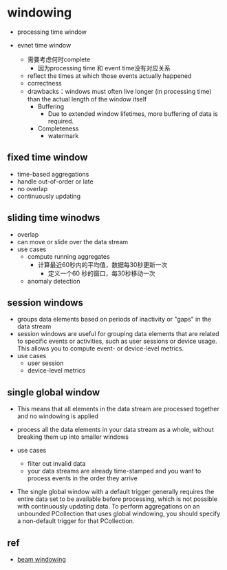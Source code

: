 # windowing

+ processing time window

+ evnet time window
    + 需要考虑何时complete
        + 因为processing time 和 event time没有对应关系
    + reflect the times at which those events actually happened
    + correctness
    + drawbacks：windows must often live longer (in processing time) than the actual length of the window itself
        + Buffering
            + Due to extended window lifetimes, more buffering of data is required.
        + Completeness
            + watermark

## fixed time window
+ time-based aggregations
+ handle out-of-order or late
+ no overlap
+ continuously updating

## sliding time winodws
+ overlap
+ can move or slide over the data stream 
+ use cases
    + compute running aggregates
        + 计算最近60秒内的平均值，数据每30秒更新一次
            + 定义一个60 秒的窗口，每30秒移动一次
    + anomaly detection 

## session windows
+ groups data elements based on periods of inactivity or "gaps" in the data stream
+  session windows are useful for grouping data elements that are related to specific events or activities, such as user sessions or device usage. This allows you to compute event- or device-level metrics.
+ use cases
    + user session
    + device-level metrics

## single global window
+  This means that all elements in the data stream are processed together and no windowing is applied

+ process all the data elements in your data stream as a whole, without breaking them up into smaller windows

+ use cases
    + filter out invalid data
    +  your data streams are already time-stamped and you want to process events in the order they arrive

+ The single global window with a default trigger generally requires the entire data set to be available before processing, which is not possible with continuously updating data. To perform aggregations on an unbounded PCollection that uses global windowing, you should specify a non-default trigger for that PCollection.

## ref
+ [beam windowing](https://tour.beam.apache.org/tour/java/windowing/windowing-concept)